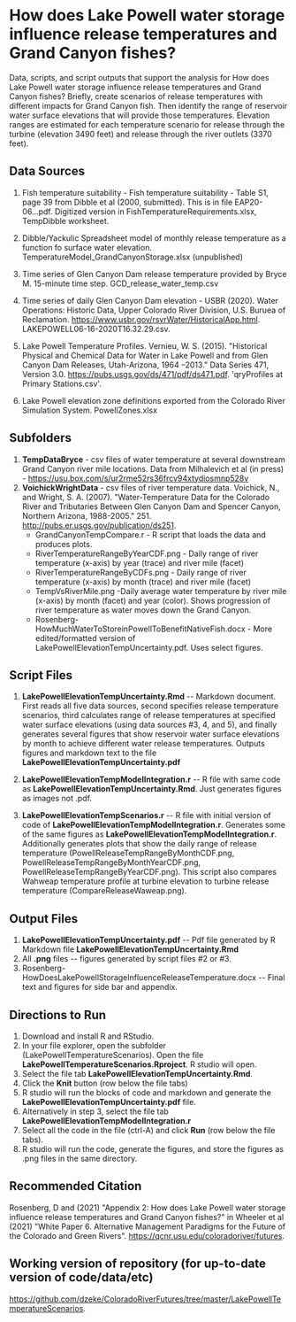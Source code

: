 # How does Lake Powell water storage influence release temperatures and Grand Canyon fishes?

Data, scripts, and script outputs that support the analysis for How does Lake Powell water storage influence release temperatures and Grand Canyon fishes?
Briefly, create scenarios of release temperatures with different impacts for Grand Canyon fish. Then identify the range of reservoir water surface elevations that will provide those temperatures.
Elevation ranges are estimated for each temperature scenario for release through the turbine (elevation 3490 feet) and release through the river outlets (3370 feet).

## Data Sources
1. Fish temperature suitability - Fish temperature suitability - Table S1, page 39 from Dibble et al (2000, submitted). This is in file EAP20-06...pdf. Digitized version in FishTemperatureRequirements.xlsx, TempDibble worksheet.

2. Dibble/Yackulic Spreadsheet model of monthly release temperature as a function fo surface water elevation. TemperatureModel_GrandCanyonStorage.xlsx (unpublished)

3. Time series of Glen Canyon Dam release temperature provided by Bryce M. 15-minute time step. GCD_release_water_temp.csv

4. Time series of daily Glen Canyon Dam elevation - USBR (2020). Water Operations: Historic Data, Upper Colorado River Division, U.S. Buruea of Reclamation. https://www.usbr.gov/rsvrWater/HistoricalApp.html. LAKEPOWELL06-16-2020T16.32.29.csv.

5. Lake Powell Temperature Profiles. Vernieu, W. S. (2015). "Historical Physical and Chemical Data for Water in Lake Powell and from Glen Canyon Dam Releases, Utah-Arizona, 1964 –2013." Data Series 471, Version 3.0. https://pubs.usgs.gov/ds/471/pdf/ds471.pdf. 'qryProfiles at Primary Stations.csv'.

6. Lake Powell elevation zone definitions exported from the Colorado River Simulation System. PowellZones.xlsx

## Subfolders
1. **TempDataBryce** - csv files of water temperature at several downstream Grand Canyon river mile locations. Data from Milhalevich et al (in press) - https://usu.box.com/s/ur2rme52rs36frcv94xtydiosmnp528v 
2. **VoichickWrightData** - csv files of river temperature data. Voichick, N., and Wright, S. A. (2007). "Water-Temperature Data for the Colorado River and Tributaries Between Glen Canyon Dam and Spencer Canyon, Northern Arizona, 1988-2005." 251. http://pubs.er.usgs.gov/publication/ds251. 
   + GrandCanyonTempCompare.r - R script that loads the data and produces plots.
   + RiverTemperatureRangeByYearCDF.png - Daily range of river temperature (x-axis) by year (trace) and river mile (facet)
   + RiverTemperatureRangeByCDFs.png - Daily range of river temperature (x-axis) by month (trace) and river mile (facet)
   + TempVsRiverMile.png -Daily average water temperature by river mile (x-axis) by month (facet) and year (color). Shows progression of river temperature as water moves down the Grand Canyon.
   + Rosenberg-HowMuchWaterToStoreinPowellToBenefitNativeFish.docx - More edited/formatted version of LakePowellElevationTempUncertainty.pdf. Uses select figures.

## Script Files
1. **LakePowellElevationTempUncertainty.Rmd** -- Markdown document. First reads all five data sources, second specifies release temperature scenarios, third calculates range of release temperatures at specified water surface elevations (using data sources #3, 4, and 5), and finally generates several figures that show 
 reservoir water surface elevations by month to achieve different water release temperatures. Outputs figures and markdown text to the file **LakePowellElevationTempUncertainty.pdf**
 
2. **LakePowellElevationTempModelIntegration.r** -- R file with same code as **LakePowellElevationTempUncertainty.Rmd**. Just generates figures as images not .pdf.

3. **LakePowellElevationTempScenarios.r** -- R file with initial version of code of **LakePowellElevationTempModelIntegration.r**. Generates some of the same figures as **LakePowellElevationTempModelIntegration.r**.
Additionally generates plots that show the daily range of release temperature (PowellReleaseTempRangeByMonthCDF.png, PowellReleaseTempRangeByMonthYearCDF.png, PowellReleaseTempRangeByYearCDF.png). This script also compares Wahweap temperature profile at turbine elevation to turbine release temperature (CompareReleaseWaweap.png). 


## Output Files
1. **LakePowellElevationTempUncertainty.pdf** -- Pdf file generated by R Markdown file **LakePowellElevationTempUncertainty.Rmd**
2. All **.png** files -- figures generated by script files #2 or #3.
3. Rosenberg-HowDoesLakePowellStorageInfluenceReleaseTemperature.docx -- Final text and figures for side bar and appendix.

## Directions to Run
1. Download and install R and RStudio.
2. In your file explorer, open the subfolder (LakePowellTemperatureScenarios). Open the file **LakePowellTemperatureScenarios.Rproject**. R studio will open.
3. Select the file tab **LakePowellElevationTempUncertainty.Rmd**.
4. Click the **Knit** button (row below the file tabs)
5. R studio will run the blocks of code and markdown and generate the **LakePowellElevationTempUncertainty.pdf** file.
6. Alternatively in step 3, select the file tab **LakePowellElevationTempModelIntegration.r**
7. Select all the code in the file (ctrl-A) and click **Run** (row below the file tabs).
8. R studio will run the code, generate the figures, and store the figures as .png files in the same directory. 

## Recommended Citation
Rosenberg, D and (2021) "Appendix 2: How does Lake Powell water storage influence release temperatures and Grand Canyon fishes?" in Wheeler et al (2021) "White Paper 6. Alternative Management Paradigms for the Future of the Colorado and Green Rivers". https://qcnr.usu.edu/coloradoriver/futures.

## Working version of repository (for up-to-date version of code/data/etc)
https://github.com/dzeke/ColoradoRiverFutures/tree/master/LakePowellTemperatureScenarios.
